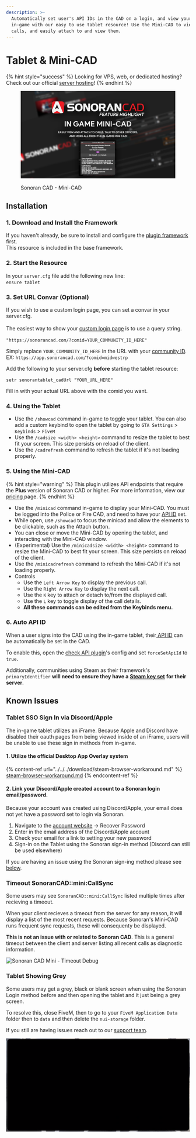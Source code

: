 ```yaml
---
description: >-
  Automatically set user's API IDs in the CAD on a login, and view your CAD
  in-game with our easy to use tablet resource! Use the Mini-CAD to view current
  calls, and easily attach to and view them.
---
```


# Tablet & Mini-CAD

{% hint style="success" %}
Looking for VPS, web, or dedicated hosting? Check out our official [server hosting](broken-reference)!
{% endhint %}

<figure><img src="../../../.gitbook/assets/minicad.png" alt=""><figcaption><p>Sonoran CAD - Mini-CAD</p></figcaption></figure>

## Installation

### 1. Download and Install the Framework

If you haven't already, be sure to install and configure the [plugin framework](../framework-installation.md) first.\
This resource is included in the base framework.

### 2. Start the Resource

In your `server.cfg` file add the following new line:\
`ensure tablet`

### 3. Set URL Convar (Optional)

If you wish to use a custom login page, you can set a convar in your server.cfg.\
\
The easiest way to show your [custom login page](../../../tutorials/customization/custom-login-page.md) is to use a query string.

`"https://sonorancad.com/?comid=YOUR_COMMUNITY_ID_HERE"`

Simply replace `YOUR_COMMUNITY_ID_HERE` in the URL with your [community ID](../../../tutorials/getting-started/finding-your-community-id-and-authentication-code.md).\
EX: `https://app.sonorancad.com/?comid=midwestrp`

Add the following to your server.cfg **before** starting the tablet resource:

```
setr sonorantablet_cadUrl "YOUR_URL_HERE"
```

Fill in with your actual URL above with the comid you want.

### 4. Using the Tablet

* Use the `/showcad` command in-game to toggle your tablet. You can also add a custom keybind to open the tablet by going to `GTA Settings` > `Keybinds` > `FiveM`
* Use the `/cadsize <width> <height>` command to resize the tablet to best fit your screen. This size persists on reload of the client.
* Use the `/cadrefresh` command to refresh the tablet if it's not loading properly.

### 5. Using the Mini-CAD

{% hint style="warning" %}
This plugin utilizes API endpoints that require the **Plus** version of Sonoran CAD or higher. For more information, view our [pricing ](../../../pricing/faq/)page.
{% endhint %}

* Use the `/minicad` command in-game to display your Mini-CAD. You must be logged into the Police or Fire CAD, and need to have your [API ID](../../../api-integration/getting-started/setting-your-api-id.md) set.
* While open, use `/showcad` to focus the minicad and allow the elements to be clickable, such as the Attach button.
* You can close or move the Mini-CAD by opening the tablet, and interacting with the Mini-CAD window.
* (Experimental) Use the `/minicadsize <width> <height>` command to resize the Mini-CAD to best fit your screen. This size persists on reload of the client.
* Use the `/minicadrefresh` command to refresh the Mini-CAD if it's not loading properly.
* Controls
  * Use the `Left Arrow Key` to display the previous call.
  * Use the `Right Arrow Key` to display the next call.
  * Use the `K` key to attach or detach to/from the displayed call.
  * Use the `L` key to toggle display of the call details.
  * **All these commands can be edited from the Keybinds menu.**

### 6. Auto API ID

When a user signs into the CAD using the in-game tablet, their[ API ID](../../../api-integration/getting-started/setting-your-api-id.md) can be automatically be set in the CAD.

To enable this, open the [check API plugin](api-id-checker.md)'s config and set `forceSetApiId` to `true`.

Additionally, communities using Steam as their framework's `primaryIdentifier` **will need to ensure they have a** [**Steam key set**](../framework-installation.md#8.-steam-api-key) **for their server**.

## Known Issues

### Tablet SSO Sign In via Discord/Apple

The in-game tablet utilizes an iFrame. Because Apple and Discord have disabled their oauth pages from being viewed inside of an iFrame, users will be unable to use these sign in methods from in-game.

#### 1. Utilize the official Desktop App Overlay system

{% content-ref url="../../../download/steam-browser-workaround.md" %}
[steam-browser-workaround.md](../../../download/steam-browser-workaround.md)
{% endcontent-ref %}

#### 2. Link your Discord/Apple created account to a Sonoran login email/password.

Because your account was created using Discord/Apple, your email does not yet have a password set to login via Sonoran.

1. Navigate to the [account website](https://account.sonoransoftware.com) -> Recover Password
2. Enter in the email address of the Discord/Apple account
3. Check your email for a link to setting your new password
4. Sign-in on the Tablet using the Sonoran sign-in method (Discord can still be used elsewhere)

If you are having an issue using the Sonoran sign-ing method please see [below](tablet.md#tablet-showing-grey).

### Timeout SonoranCAD::mini:CallSync

Some users may see `SonoranCAD::mini:CallSync` listed multiple times after recieving a timeout.

When your client recieves a timeout from the server for any reason, it will display a list of the most recent requests. Because Sonoran's Mini-CAD runs frequent sync requests, these will consequenty be displayed.

**This is not an issue with or related to Sonoran CAD**. This is a general timeout between the client and server listing all recent calls as diagnostic information.

![Sonoran CAD Mini - Timeout Debug](<../../../.gitbook/assets/Screen Shot 2022-01-06 at 9.28.58 PM.png>)

### Tablet Showing Grey

Some users may get a grey, black or blank screen when using the Sonoran Login method before and then opening the tablet and it just being a grey screen.

To resolve this, close FiveM, then to go to your `FiveM Application Data` folder then to `data` and then delete the `nui-storage` folder.

If you still are having issues reach out to our [support team](https://support.sonoransoftware.com).

![Sonoran CAD Tablet - Blank Screen Issue](<../../../.gitbook/assets/Tablet Blank Error.png>)
